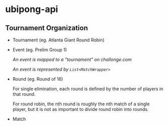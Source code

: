 # ubipong-api

## Tournament Organization

- Tournament (eg. Atlanta Giant Round Robin)
- Event (eg. Prelim Group 1)

  *An event is mapped to a "tournament" on challonge.com*

  *An event is represented by `List<MatchWrapper>`*

- Round (eg. Round of 16)

  For single elimination, each round is defined by the number of
  players in that round.

  For round robin, the nth round is roughly the nth match of a single
  player, but it is not as important to divide round robin into
  rounds.

- Match
